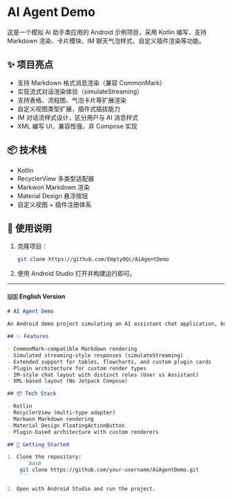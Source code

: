 # AI Agent Demo

这是一个模拟 AI 助手类应用的 Android 示例项目，采用 Kotlin 编写，支持 Markdown 渲染、卡片模块、IM 聊天气泡样式、自定义插件渲染等功能。

## ✨ 项目亮点

- 支持 Markdown 格式消息渲染（兼容 CommonMark）
- 实现流式对话渲染体验（simulateStreaming）
- 支持表格、流程图、气泡卡片等扩展渲染
- 自定义视图类型扩展，插件式插拔能力
- IM 对话流样式设计，区分用户与 AI 消息样式
- XML 编写 UI，兼容性强，非 Compose 实现

## 📦 技术栈

- Kotlin
- RecyclerView 多类型适配器
- Markwon Markdown 渲染
- Material Design 悬浮按钮
- 自定义视图 + 插件注册体系

## 📁 使用说明

1. 克隆项目：
    ```bash
    git clone https://github.com/Empty0Qc/AiAgentDemo
    ```

2. 使用 Android Studio 打开并构建运行即可。

---

#### 🇺🇸 English Version 

```markdown
# AI Agent Demo

An Android demo project simulating an AI assistant chat application, built in Kotlin. It features Markdown rendering, card modules, IM-style message bubbles, and plugin-based extensibility.

## ✨ Features

- CommonMark-compatible Markdown rendering
- Simulated streaming-style responses (simulateStreaming)
- Extended support for tables, flowcharts, and custom plugin cards
- Plugin architecture for custom render types
- IM-style chat layout with distinct roles (User vs Assistant)
- XML-based layout (No Jetpack Compose)

## 📦 Tech Stack

- Kotlin
- RecyclerView (multi-type adapter)
- Markwon Markdown rendering
- Material Design FloatingActionButton
- Plugin-based architecture with custom renderers

## 📁 Getting Started

1. Clone the repository:
    ```bash
    git clone https://github.com/your-username/AiAgentDemo.git
    ```

2. Open with Android Studio and run the project.
